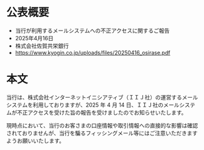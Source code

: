 # 公表概要
- 当行が利用するメールシステムへの不正アクセスに関するご報告
- 2025年4月16日
- 株式会社佐賀共栄銀行
- https://www.kyogin.co.jp/uploads/files/20250416_osirase.pdf

# 本文
当行は、株式会社インターネットイニシアティブ（ＩＩＪ社）の運営するメールシステムを利用しておりますが、2025 年 4 月 14 日、ＩＩＪ社のメールシステムが不正アクセスを受けた旨の報告を受けましたのでお知らせいたします。

現時点において、当行のお客さまの口座情報や取引情報への直接的な影響は確認されておりませんが、当行を騙るフィッシングメール等にはご注意いただきますようお願いいたします。
